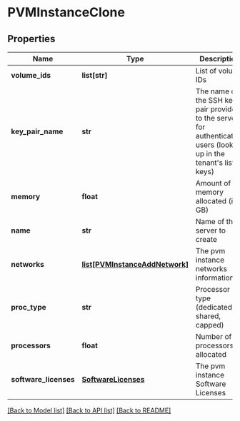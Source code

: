 # PVMInstanceClone

## Properties
Name | Type | Description | Notes
------------ | ------------- | ------------- | -------------
**volume_ids** | **list[str]** | List of volume IDs | [optional] 
**key_pair_name** | **str** | The name of the SSH key pair provided to the server for authenticating users (looked up in the tenant&#39;s list of keys) | [optional] 
**memory** | **float** | Amount of memory allocated (in GB) | [optional] 
**name** | **str** | Name of the server to create | 
**networks** | [**list[PVMInstanceAddNetwork]**](PVMInstanceAddNetwork.md) | The pvm instance networks information | 
**proc_type** | **str** | Processor type (dedicated, shared, capped) | [optional] [default to 'dedicated']
**processors** | **float** | Number of processors allocated | [optional] 
**software_licenses** | [**SoftwareLicenses**](SoftwareLicenses.md) | The pvm instance Software Licenses | [optional] 

[[Back to Model list]](../README.md#documentation-for-models) [[Back to API list]](../README.md#documentation-for-api-endpoints) [[Back to README]](../README.md)


